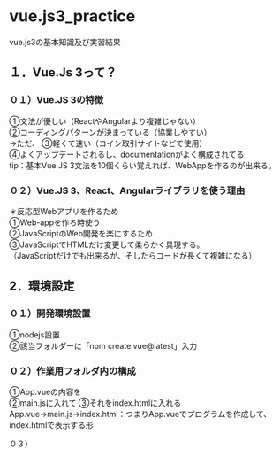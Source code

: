 # vue.js3_practice
vue.js3の基本知識及び実習結果

## １．Vue.Js 3って？
### ０１）Vue.JS 3の特徴  
①文法が優しい（ReactやAngularより複雑じゃない）  
②コーディングパターンが決まっている（協業しやすい）  
→ただ、
③軽くて速い（コイン取引サイトなどで使用）  
④よくアップデートされるし、documentationがよく構成されてる  
tip：基本Vue.JS 3文法を10個くらい覚えれば、WebAppを作るのが出来る。  

### ０２）Vue.JS 3、React、Angularライブラリを使う理由  
＊反応型Webアプリを作るため  
①Web-appを作ろ時使う  
②JavaScriptのWeb開発を楽にするため  
③JavaScriptでHTMLだけ変更して柔らかく具現する。  
（JavaScriptだけでも出来るが、そしたらコードが長くて複雑になる）

## 2．環境設定  
### ０１）開発環境設置  
①nodejs設置  
②該当フォルダーに「npm create vue@latest」入力  

### ０２）作業用フォルダ内の構成  
①App.vueの内容を  
②main.jsに入れて
③それをindex.htmlに入れる  
App.vue→main.js→index.html：つまりApp.vueでプログラムを作成して、index.htmlで表示する形　　

０３）


